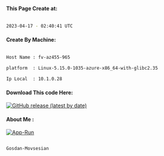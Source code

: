 
   
#### This Page Create at:

```bash

2023-04-17 - 02:40:41 UTC

```

#### Create By Machine:

```bash

Host Name : fv-az455-965

platform  : Linux-5.15.0-1035-azure-x86_64-with-glibc2.35

Ip Local  : 10.1.0.28

```
#### Download This code Here:

[![GitHub release (latest by date)](https://img.shields.io/github/v/release/Gosdan-Movsesian/Gosdan?style=for-the-badge&label=Download)](https://github.com/Gosdan-Movsesian/Gosdan/releases) 

</p> 

#### About Me :

[![App-Run](https://github.com/Gosdan-Movsesian/Gosdan/actions/workflows/App-Run.yml/badge.svg)](https://github.com/Gosdan-Movsesian/Gosdan/actions/workflows/App-Run.yml)

```bash

Gosdan-Movsesian

```

